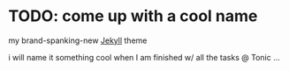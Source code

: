 # TODO: come up with a cool name

my brand-spanking-new [Jekyll](https://jekyllrb.com) theme

i will name it something cool when I am finished w/ all the tasks @ Tonic ...

<!-- This template is intentionally left incomplete; users should play through Tonic to learn how to make a full-featured theme.

# Usage
1. At the top of this page, select **Use this template** &gt; **Create a new repository** to clone the template to your account.
2. Create a codespace from the created repository (for beginners) or use `git clone` (for advanced users) to start pushing commits.
3. Run `gem install jekyll`, then `jekyll serve` to see the template in action. -->
